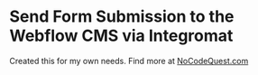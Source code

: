 # Send Form Submission to the Webflow CMS via Integromat

Created this for my own needs. Find more at [NoCodeQuest.com](https://NoCodeQuest.com)

